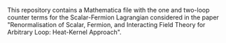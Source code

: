 This repository contains a Mathematica file with the one and two-loop counter terms for the Scalar-Fermion Lagrangian considered in the paper "Renormalisation of Scalar, Fermion, and Interacting
Field Theory for Arbitrary Loop: Heat-Kernel Approach".
